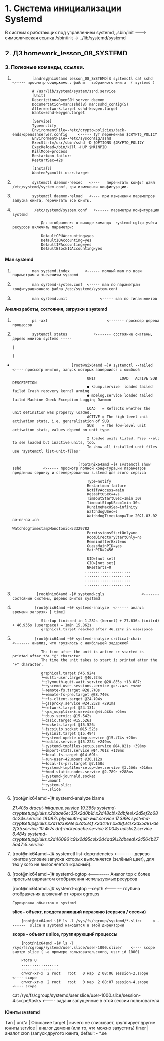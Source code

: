 
#                                                               1.  Система инициализации Systemd







В системах работающих под управлением systemd, /sbin/init ---> символическая ссылка /sbin/init -> ../lib/systemd/systemd 












##                                                              2. ДЗ homework_lesson_08_SYSTEMD








###                                                             3. Полезные команды, ссылки.

1.              [andrey@nix64amd lesson_08_SYSTEMD]$ systemctl cat sshd   <----- просмотр содержимого файла   выбранного юнита  ( systemd )                      
            
                # /usr/lib/systemd/system/sshd.service
                [Unit]
                Description=OpenSSH server daemon
                Documentation=man:sshd(8) man:sshd_config(5)
                After=network.target sshd-keygen.target
                Wants=sshd-keygen.target

                [Service]
                Type=notify
                EnvironmentFile=-/etc/crypto-policies/back-ends/opensshserver.config     <----- Тут переменная $CRYPTO_POLICY
                EnvironmentFile=-/etc/sysconfig/sshd
                ExecStart=/usr/sbin/sshd -D $OPTIONS $CRYPTO_POLICY
                ExecReload=/bin/kill -HUP $MAINPID
                KillMode=process
                Restart=on-failure
                RestartSec=42s

                [Install]
                WantedBy=multi-user.target

3.              systemctl daemon-reexec   <----   перечитать конфиг файл /etc/systemd/system.conf, при изменении конфигурации.

4.              systemctl daemon-reload   <---- при изменении параметров запуска юнита, перечитать все юниты.


5.                                
                 /etc/systemd/system.conf   <------ параметры конфигурации systemd
                    
                    Для отображения в выводе команды  systemd-cgtop учёта ресурсов включить параметры: 
                    
                    DefaultCPUAccounting=yes
                    DefaultIOAccounting=yes
                    DefaultIPAccounting=yes
                    DefaultBlockIOAccounting=yes
                
                
                
                
                
####            Man systemd 

1.              man systemd.index       <------ полный man по всем параметрам и значениям Systemd
2.              man systemd-system.conf  <----- man по параметрам конфигурационного файла /etc/systemd/system.conf
3.              man systemd.unit               <----- man по типам юнитов



####        Анализ работы, состояния, загрузки в systemd

1.              ps -axf                           <------- просмотр дерева процессов

2.              systemctl status            <------- состояние системы, дерево юнитов systemd -----
                                                                                                                                                   |
                                                                                                                                                   |  
*                                [root@nix64amd ~]# systemctl --failed            <---- просмотр юнитов, запуск которых завершился с ошибкой

                                        UNIT           LOAD   ACTIVE SUB    DESCRIPTION
                                        ● kdump.service  loaded failed failed Crash recovery kernel arming
                                        ● mcelog.service loaded failed failed Machine Check Exception Logging Daemon

                                        LOAD   = Reflects whether the unit definition was properly loaded.
                                        ACTIVE = The high-level unit activation state, i.e. generalization of SUB.
                                        SUB    = The low-level unit activation state, values depend on unit type.

                                        2 loaded units listed. Pass --all to see loaded but inactive units, too.
                                        To show all installed unit files use 'systemctl list-unit-files'        

                                    
                                    [root@nix64amd ~]# systemctl show sshd          <------ просмотр полной конфигурации параметров преданных сервису и сгенерированных sustemd для этого сервиса
                                    
                                        Type=notify
                                        Restart=on-failure
                                        NotifyAccess=main
                                        RestartUSec=42s
                                        TimeoutStartUSec=1min 30s
                                        TimeoutStopUSec=1min 30s
                                        RuntimeMaxUSec=infinity
                                        WatchdogUSec=0
                                        WatchdogTimestamp=Tue 2021-03-02 08:06:09 +03
                                        WatchdogTimestampMonotonic=53329782
                                        PermissionsStartOnly=no
                                        RootDirectoryStartOnly=no
                                        RemainAfterExit=no
                                        GuessMainPID=yes
                                        MainPID=2456
                                        
                                        UID=[not set]
                                        GID=[not set]
                                        NRestarts=0
                                       .....................
                                       .....................
                                       .....................
                                       ..................... 
                                       
                                    
                                    
3.                [root@nix64amd ~]# systemd-cgls                 <------- состояние системы, дерево юнитов systemd

4.               [root@nix64amd ~]# systemd-analyze  <------ анализ времени загрузки [ time]

                    Startup finished in 1.289s (kernel) + 27.636s (initrd) + 46.935s (userspace) = 1min 15.862s
                    graphical.target reached after 46.924s in userspace

5.               [root@nix64amd ~]# systemd-analyze critical-chain             <------- анализ, что грузилось с наибольшей задержкой
                
                    The time after the unit is active or started is printed after the "@" character.
                    The time the unit takes to start is printed after the "+" character.

                    graphical.target @46.924s
                    └─multi-user.target @46.924s
                    └─plymouth-quit-wait.service @28.835s +18.087s
                    └─systemd-user-sessions.service @28.742s +58ms
                    └─remote-fs.target @28.740s
                    └─remote-fs-pre.target @28.740s
                    └─nfs-client.target @24.494s
                    └─gssproxy.service @24.202s +291ms
                    └─network.target @24.131s
                    └─wpa_supplicant.service @44.865s +93ms
                    └─dbus.service @15.542s
                    └─basic.target @15.526s
                    └─sockets.target @15.526s
                    └─iscsiuio.socket @15.526s
                    └─sysinit.target @15.494s
                    └─systemd-update-utmp.service @15.474s +20ms
                    └─auditd.service @15.223s +249ms
                    └─systemd-tmpfiles-setup.service @14.821s +398ms
                    └─import-state.service @14.701s +119ms
                    └─local-fs.target @14.697s
                    └─run-user-42.mount @30.112s
                    └─local-fs-pre.target @7.150s
                    └─systemd-tmpfiles-setup-dev.service @3.306s +516ms
                    └─kmod-static-nodes.service @2.789s +288ms
                    └─systemd-journald.socket
                    └─-.mount
                    └─system.slice
                    └─-.slice
                
                
6.  [root@nix64amd ~]# systemd-analyze blame

    *21.405s dracut-initqueue.service*
    *19.365s systemd-cryptsetup@luks\x2daae6ec35\x2d0b1b\x2d48cb\x2dbfee\x2d5ef2c680c24e.service*
    *18.087s plymouth-quit-wait.service*
    *17.399s systemd-cryptsetup@luks\x2d11d3998e\x2d534f\x2d4191\x2d8f34\x2d95d917ae2f35.service*
    *10.457s dnf-makecache.service*
    *8.004s udisks2.service*
    *6.484s systemd-cryptsetup@luks\x2d460961c9\x2d95ca\x2d4ad9\x2dbeea\x2d564b275a47c5.service*


7.  [root@nix64amd ~]# systemctl list-dependencies             <------- дерево юнитов условие запуска которых выполняется (зелёный цвет), для тех у кого не выполняется (красный). 
                    

                    
8.  [root@nix64amd ~]# systemd-cgtop             <-------- Аналог top с более простым вариантом отображения используемых ресурсов
                            
     [root@nix64amd ~]# systemd-cgtop  --depth  <------ глубина отображения вложений от корня cgroups

        Групировка объектов в systemd
                
      **slice  - объект, представляющий иерархию (сервиса / сессии)**
                    
            [root@nix64amd ~]# ls -l /sys/fs/cgroup/systemd/*.slice     < -------  slice в systemd находятся в этой директории

                    
      **scope - объект в slice, группирующий процессы**

                            
            [root@nix64amd ~]# ls -l /sys/fs/cgroup/systemd/user.slice/user-1000.slice/    <---- scope внутри slice ( на примере пользовательского, user id 1000)
    
            итого 0
            .................
            .................
            drwxr-xr-x  2 root   root   0 мар  2 08:06 session-2.scope    <---- scope
            drwxr-xr-x  2 root   root   0 мар  2 08:07 session-4.scope    <---- scope
                           
    cat  /sys/fs/cgroup/systemd/user.slice/user-1000.slice/session-4.scope/tasks   <---- задачи запущенные в этой сессии пользователя 
                            

####        Юниты systemd

Тип | unit’а | Описание
target | ничего не описывает, группирует другие юниты
service | аналог демона (или то, что можно запустить)
timer | аналог cron (запуск другого юнита, default - *.se





